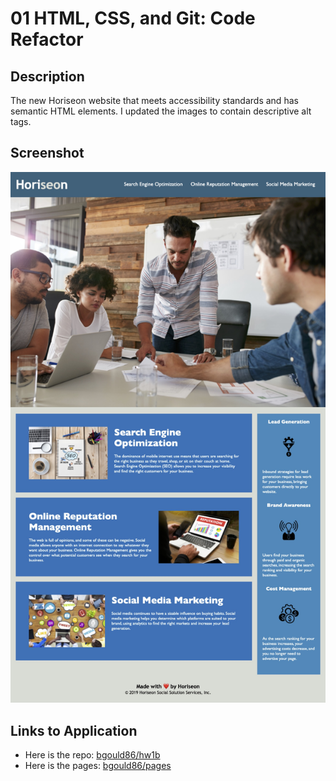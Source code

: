 # 01 HTML, CSS, and Git: Code Refactor

## Description

The new Horiseon website that meets accessibility standards and has semantic HTML elements. I updated the images to contain descriptive alt tags.

## Screenshot

![The Horiseon webpage includes a navigation bar, a header image, and cards with text and images at the bottom of the page.](./assets/images/screenshot.jpg)

## Links to Application

- Here is the repo: [bgould86/hw1b](https://github.com/bgould86/hw1b.git)
- Here is the pages: [bgould86/pages](https://bgould86.github.io/hw1b/)
